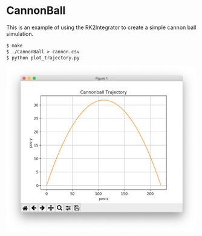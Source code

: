 # CannonBall

This is an example of using the RK2Integrator to create a simple cannon ball simulation.

```
$ make
$ ./CannonBall > cannon.csv
$ python plot_trajectory.py
```

![Cannon](images/Cannon.png)
